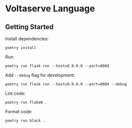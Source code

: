 # Voltaserve Language

## Getting Started

Install dependencies:

```shell
poetry install
```

Run:
```shell
poetry run flask run --host=0.0.0.0 --port=8084
```

Add `--debug` flag for development:

```shell
poetry run flask run --host=0.0.0.0 --port=8084 --debug
```

Lint code:

```shell
poetry run flake8 .
```

Format code:
```shell
poetry run black .
```
